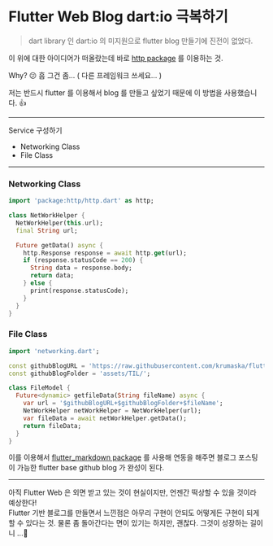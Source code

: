 # Flutter Web Blog dart:io 극복하기

> dart library 인 dart:io 의 미지원으로 flutter blog 만들기에 진전이 없었다.

이 위에 대한 아이디어가 떠올랐는데 바로 [http package](https://pub.dev/packages/httphttps://pub.dev/packages/http) 를 이용하는 것.

Why? 😕 흠 그건 좀... ( 다른 프레임워크 쓰세요... )

저는 반드시 flutter 를 이용해서 blog 를 만들고 싶었기 때문에 이 방법을 사용했습니다. 👍

---

Service 구성하기

- Networking Class
- File Class

---
  
### Networking Class   
  
```  dart
import 'package:http/http.dart' as http;

class NetWorkHelper {
  NetWorkHelper(this.url);
  final String url;

  Future getData() async {
    http.Response response = await http.get(url);
    if (response.statusCode == 200) {
      String data = response.body;
      return data;
    } else {
      print(response.statusCode);
    }
  }
}  
```  
  
### File Class
  
```  dart
import 'networking.dart';

const githubBlogURL = 'https://raw.githubusercontent.com/krumaska/flutter_blog/master/';
const githubBlogFolder = 'assets/TIL/';

class FileModel {
  Future<dynamic> getfileData(String fileName) async {
    var url = '$githubBlogURL+$githubBlogFolder+$fileName';
    NetWorkHelper netWorkHelper = NetWorkHelper(url);
    var fileData = await netWorkHelper.getData();
    return fileData;
  }
}
```  
  
이를 이용해서 [flutter_markdown package](https://pub.dev/packages/flutter_markdownhttps://pub.dev/packages/flutter_markdown) 를 사용해 연동을 해주면 블로그 포스팅이 가능한 flutter base github blog 가 완성이 된다.  
  
---  
  
아직 Flutter Web 은 외면 받고 있는 것이 현실이지만, 언젠간 떡상할 수 있을 것이라 예상한다!   
Flutter 기반 블로그를 만들면서 느낀점은 아무리 구현이 안되도 어떻게든 구현이 되게 할 수 있다는 것. 물론 좀 돌아간다는 면이 있기는 하지만, 괜찮다. 그것이 성장하는 길이니 ...🚀️  
